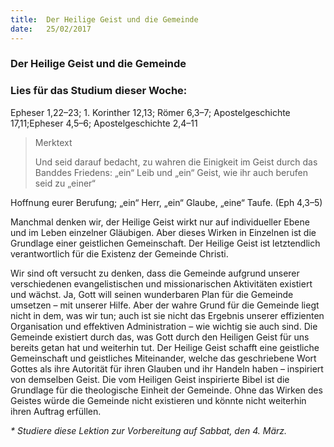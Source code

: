 ```yaml
---
title:  Der Heilige Geist und die Gemeinde
date:   25/02/2017
---
```


### Der Heilige Geist und die Gemeinde

### Lies für das Studium dieser Woche:
Epheser 1,22–23; 1. Korinther 12,13; Römer 6,3–7; Apostelgeschichte 17,11;Epheser 4,5–6; Apostelgeschichte 2,4–11 

> <p>Merktext</p> 
> Und seid darauf bedacht, zu wahren die Einigkeit im Geist durch das Banddes Friedens: „ein“ Leib und „ein“ Geist, wie ihr auch berufen seid zu „einer“ 

Hoffnung eurer Berufung; „ein“ Herr, „ein“ Glaube, „eine“ Taufe. (Eph 4,3–5) 

Manchmal denken wir, der Heilige Geist wirkt nur auf individueller Ebene und im Leben einzelner Gläubigen. Aber dieses Wirken in Einzelnen ist die Grundlage einer geistlichen Gemeinschaft. Der Heilige Geist ist letztendlich verantwortlich für die Existenz der Gemeinde Christi. 

Wir sind oft versucht zu denken, dass die Gemeinde aufgrund unserer verschiedenen evangelistischen und missionarischen Aktivitäten existiert und wächst. Ja, Gott will seinen wunderbaren Plan für die Gemeinde umsetzen – mit unserer Hilfe. Aber der wahre Grund für die Gemeinde liegt nicht in dem, was wir tun; auch ist sie nicht das Ergebnis unserer effizienten Organisation und effektiven Administration – wie wichtig sie auch sind. Die Gemeinde existiert durch das, was Gott durch den Heiligen Geist für uns bereits getan hat und weiterhin tut. Der Heilige Geist schafft eine geistliche Gemeinschaft und geistliches Miteinander, welche das geschriebene Wort Gottes als ihre Autorität für ihren Glauben und ihr Handeln haben – inspiriert von demselben Geist. Die vom Heiligen Geist inspirierte Bibel ist die Grundlage für die theologische Einheit der Gemeinde. Ohne das Wirken des Geistes würde die Gemeinde nicht existieren und könnte nicht weiterhin ihren Auftrag erfüllen. 

_* Studiere diese Lektion zur Vorbereitung auf Sabbat, den 4. März._ 